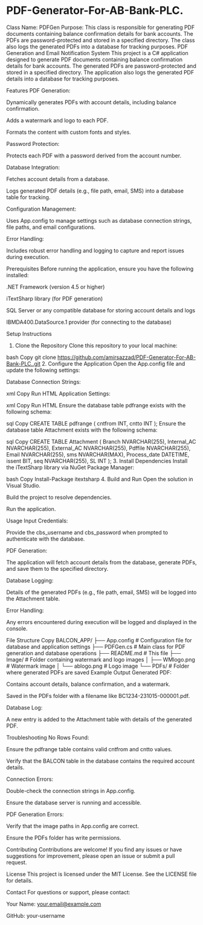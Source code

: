 # PDF-Generator-For-AB-Bank-PLC.
Class Name: PDFGen  Purpose: This class is responsible for generating PDF documents containing balance confirmation details for bank accounts. The PDFs are password-protected and stored in a specified directory. The class also logs the generated PDFs into a database for tracking purposes.
PDF Generation and Email Notification System
This project is a C# application designed to generate PDF documents containing balance confirmation details for bank accounts. The generated PDFs are password-protected and stored in a specified directory. The application also logs the generated PDF details into a database for tracking purposes.

Features
PDF Generation:

Dynamically generates PDFs with account details, including balance confirmation.

Adds a watermark and logo to each PDF.

Formats the content with custom fonts and styles.

Password Protection:

Protects each PDF with a password derived from the account number.

Database Integration:

Fetches account details from a database.

Logs generated PDF details (e.g., file path, email, SMS) into a database table for tracking.

Configuration Management:

Uses App.config to manage settings such as database connection strings, file paths, and email configurations.

Error Handling:

Includes robust error handling and logging to capture and report issues during execution.

Prerequisites
Before running the application, ensure you have the following installed:

.NET Framework (version 4.5 or higher)

iTextSharp library (for PDF generation)

SQL Server or any compatible database for storing account details and logs

IBMDA400.DataSource.1 provider (for connecting to the database)

Setup Instructions
1. Clone the Repository
Clone this repository to your local machine:

bash
Copy
git clone https://github.com/amirsazzad/PDF-Generator-For-AB-Bank-PLC..git
2. Configure the Application
Open the App.config file and update the following settings:

Database Connection Strings:

xml
Copy
<connectionStrings>
  <add name="ConnectionString1" connectionString="Your_Database_Connection_String" />
</connectionStrings>
Run HTML
Application Settings:

xml
Copy
<appSettings>
  <add key="Type" value="Your_Account_Type" />
  <add key="Exclude" value="Excluded_Branches" />
  <add key="CBS" value="Your_CBS_Value" />
  <add key="Unit" value="Your_Unit_Value" />
  <add key="pathpdf" value="Path_To_Save_PDFs" />
  <add key="relativePath" value="Path_To_Watermark_Image" />
  <add key="imageWM_path" value="Path_To_Image_Folder" />
  <add key="relativeURL" value="Path_To_Logo_Image" />
  <add key="imageURL_path" value="Path_To_Logo_Folder" />
</appSettings>
Run HTML
Ensure the database table pdfrange exists with the following schema:

sql
Copy
CREATE TABLE pdfrange (
    cntfrom INT,
    cntto INT
);
Ensure the database table Attachment exists with the following schema:

sql
Copy
CREATE TABLE Attachment (
    Branch NVARCHAR(255),
    Internal_AC NVARCHAR(255),
    External_AC NVARCHAR(255),
    Pdffile NVARCHAR(255),
    Email NVARCHAR(255),
    sms NVARCHAR(MAX),
    Process_date DATETIME,
    issent BIT,
    seq NVARCHAR(255),
    SL INT
);
3. Install Dependencies
Install the iTextSharp library via NuGet Package Manager:

bash
Copy
Install-Package itextsharp
4. Build and Run
Open the solution in Visual Studio.

Build the project to resolve dependencies.

Run the application.

Usage
Input Credentials:

Provide the cbs_username and cbs_password when prompted to authenticate with the database.

PDF Generation:

The application will fetch account details from the database, generate PDFs, and save them to the specified directory.

Database Logging:

Details of the generated PDFs (e.g., file path, email, SMS) will be logged into the Attachment table.

Error Handling:

Any errors encountered during execution will be logged and displayed in the console.

File Structure
Copy
BALCON_APP/
├── App.config                # Configuration file for database and application settings
├── PDFGen.cs                 # Main class for PDF generation and database operations
├── README.md                 # This file
├── Image/                    # Folder containing watermark and logo images
│   ├── WMlogo.png            # Watermark image
│   └── ablogo.png            # Logo image
└── PDFs/                     # Folder where generated PDFs are saved
Example Output
Generated PDF:

Contains account details, balance confirmation, and a watermark.

Saved in the PDFs folder with a filename like BC1234-231015-000001.pdf.

Database Log:

A new entry is added to the Attachment table with details of the generated PDF.

Troubleshooting
No Rows Found:

Ensure the pdfrange table contains valid cntfrom and cntto values.

Verify that the BALCON table in the database contains the required account details.

Connection Errors:

Double-check the connection strings in App.config.

Ensure the database server is running and accessible.

PDF Generation Errors:

Verify that the image paths in App.config are correct.

Ensure the PDFs folder has write permissions.

Contributing
Contributions are welcome! If you find any issues or have suggestions for improvement, please open an issue or submit a pull request.

License
This project is licensed under the MIT License. See the LICENSE file for details.

Contact
For questions or support, please contact:

Your Name: your.email@example.com

GitHub: your-username

